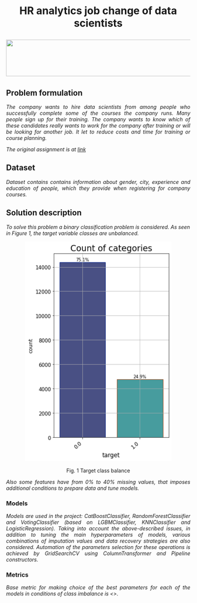 # <p align="center">HR analytics job change of data scientists</p> 

<p align="center">
  <img src=https://img.golos.io/proxy/http://lk.aldmi.ru/wp-content/uploads/2016/04/Divider_03-1.png width="1000" height="100">
</p>

## Problem formulation

*<p align="justify">The company wants to hire data scientists from among people who successfully complete some of the courses the company runs. Many people sign up for their training. The company wants to know which of these candidates really wants to work for the company after training or will be looking for another job. It let to reduce costs and time for training or course planning.</p>*

*The original assignment is at [link](https://www.kaggle.com/arashnic/hr-analytics-job-change-of-data-scientists)*

## Dataset
*<p align="justify">Dataset contains contains information about gender, city, experience and education of people, which they provide when registering for company courses.</p>*

## Solution description

*To solve this problem a binary classification problem is considered. As seen in Figure 1, the target variable classes are unbalanced.*

<p align="center">
  <img src=pictures/target_balance.png?raw=true "Target Class Balance" width="400" height="600">
</p>

<p align="center">Fig. 1 Target class balance</p> 
                
*<p align="justify">Also some features have from 0% to 40% missing values, that imposes additional conditions to prepare data and tune models.</p>*

### Models
*<p align="justify">Models are used in the project: CatBoostClassifier, RandomForestClassifier and VotingClassifier (based on LGBMClassifier, KNNClassifier and LogisticRegression). Taking into account the above-described issues, in addition to tuning the main hyperparameters of models, various combinations of imputation values and data recovery strategies are also considered. Automation of the parameters selection for these operations is achieved by GridSearchCV using ColumnTransformer and Pipeline constructors.</p>* 

### Metrics
*<p align="justify">Base metric for making choice of the best parameters for each of the models in conditions of class imbalance is <>.</p>*
